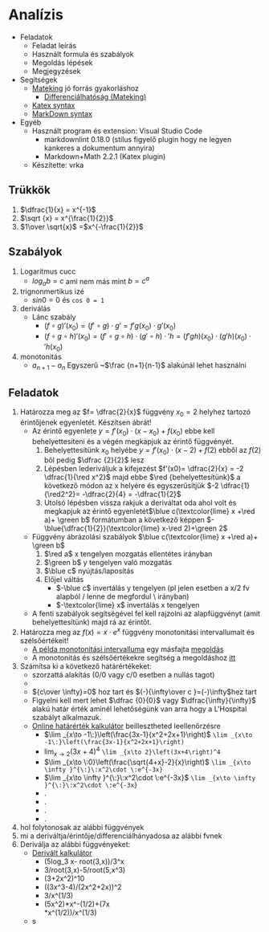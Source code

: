 # Analízis

- Feladatok
  - Feladat leírás
  - Használt formula és szabályok
  - Megoldás lépések
  - Megjegyzések
- Segítségek
  - [Mateking](https://www.mateking.hu) jó forrás gyakorláshoz
    - [Differenciálhatóság (Mateking)](https://www.mateking.hu/system/files/docs/differencialhatosag.pdf)
  - [Katex syntax](https://khan.github.io/KaTeX/function-support.html)
  - [MarkDown syntax](https://github.com/adam-p/markdown-here/wiki/Markdown-Cheatsheet)
- Egyéb
  - Használt program és extension: Visual Studio Code
    - markdownlint  0.18.0 (stílus figyelő plugin hogy ne legyen kankeres a dokumentum annyira)
    - Markdown+Math 2.2.1 (Katex plugin)
  - Készítette: vrka

## Trükkök

1. $\dfrac{1}{x} = x^{-1}$
2. $\sqrt {x} = x^{\frac{1}{2}}$
3. $1\over \sqrt{x}$ =$x^{-\frac{1}{2}}$

## Szabályok

1. Logaritmus cucc
    - $log_a b = c$ ami nem más mint $b = c^a$
2. trignonmertikus izé
    - $sin 0 = 0$ és `cos 0 = 1`
3. deriválás
    - Lánc szabály
        - $(f\circ g)'(x_0) = (f'\circ  g)\cdot g' = f'g(x_0) \cdot g'(x_0)$
        - $(f\circ g \circ h)'(x_0) =(f'\circ g\circ h)\cdot(g'\circ h)\cdot'h= (f'gh)(x_0)\cdot(g'h)(x_0)\cdot'h(x_0)$
4. monotonitás
   - $a_{n+1} - a_n$ Egyszerű ~$\frac {n+1}{n-1}$ alakúnál lehet használni

## Feladatok

1. Határozza meg az $f= \dfrac{2}{x}$ függvény $x_0=2$ helyhez tartozó érintőjének egyenletét. Készítsen ábrát!
    - Az érintő egyenlete $y=f'(x_0)\cdot(x-x_0)+f(x_0)$ ebbe kell behelyettesíteni és a végén megkapjuk az érintő függvényét.
        1. Behelyettesítünk $x_0$ helyébe $y= f'(x_0)\cdot(x-2)+f(2)$ ebből az $f(2)$ ből pedig $\dfrac {2}{2}$ lesz
        2. Lépésben lederiváljuk a kifejezést $f'(x0)= \dfrac{2}{x} = -2 \dfrac{1}{\red x^2}$ majd ebbe $\red {behelyettesítünk}$ a következő módon az x helyére és egyszerűsítjük $-2 \dfrac{1}{\red2^2}= -\dfrac{2}{4} = -\dfrac{1}{2}$
        3. Utolsó lépésben vissza rakjuk a deriváltat oda ahol volt és megkapjuk az érintő egyenletét$\blue c(\textcolor{lime} x +\red a)+ \green b$ formátumban a következő képpen $-\blue{\dfrac{1}{2}}(\textcolor{lime} x-\red 2)+\green 2$
    - Függvény ábrázolási szabályok $\blue c(\textcolor{lime} x +\red a)+ \green b$
        1. $\red a$ x tengelyen mozgatás ellentétes irányban
        2. $\green b$ y tengelyen való mozgatás
        3. $\blue c$ nyújtás/laposítás
        4. Előjel váltás
            - $-\blue c$ invertálás y tengelyen (pl jelen esetben a x/2 fv alapból / lenne de megfordul \ irányban)
            - $-\textcolor{lime} x$ invertálás x tengelyen
    - A fenti szabályok segítségével fel kell rajzolni az alapfüggvényt (amit behelyettesítünk) majd rá az érintőt.
2. Határozza meg az $f(x)=x\cdot e^x$ függvény monotonitási intervallumait és szélsőértékeit!
    - [A példa monotonitási intervalluma](https://www.youtube.com/watch?v=7cwN7Os8tf4) egy másfajta [megoldás](https://www.youtube.com/watch?v=xaLubQigeiA&t=577s)
    - A monotonitás és szélsőértékekre segítség a megoldáshoz [itt](https://www.mateking.hu/analizis-1/fuggvenyvizsgalat-gazdasagi-feladatok/a-fuggvenyvizsgalat-lepesei)
3. Számítsa ki a következő határértékeket:
    - szorzattá alakítás (0/0 vagy c/0 esetben a nullás tagot)
    - 
    - ${c\over \infty}=0$ hoz tart és $(-){\infty\over c }=(-)\infty$hez tart
    - Figyelni kell mert lehet $\dfrac {0}{0}$ vagy $\dfrac{\infty}{\infty}$ alakú határ érték aminél lehetőségünk van arra hogy a L'Hospital szabályt  alkalmazuk.
    - [Online határérték kalkulátor](https://www.symbolab.com/solver/limit-calculator/) beillesztheted leellenőrzésre
        - $\lim _{x\to -1\:}\left(\frac{3x-1}{x^2+2x+1}\right)$ `\lim _{x\to -1\:}\left(\frac{3x-1}{x^2+2x+1}\right)`
        - $\lim _{x\to 2}\left(3x+4\right)^4$ `\lim _{x\to 2}\left(3x+4\right)^4`
        -  $\lim _{x\to \:0}\left(\frac{\sqrt{4+x}-2}{x}\right)$ `\lim _{x\to \infty }^{\:}\:x^2\cdot \:e^{-3x}`
        - $\lim _{x\to \infty }^{\:}\:x^2\cdot \:e^{-3x}$ `\lim _{x\to \infty }^{\:}\:x^2\cdot \:e^{-3x}`
        - .
        - .
        - .
        - .
3. hol folytonosak az alábbi függvények
4. mi a deriváltja/érintője/differenciálhányadosa az alábbi fvnek
5. Deriválja az alábbi függvényeket:
    - [Derivált kalkulátor](https://www.derivative-calculator.net/)
        - (5log_3 x- root(3,x))/3^x
        - 3/root(3,x)-5/root(5,x^3)
        - (3+2x^2)^10
        - ((3x^3-4)/(2x^2+2x))^2
        - 3/x^(1/3)
        - (5x^2)\*x^-(1/2)+(7x\
        *x^(1/2))/x^(1/3)
    - s
